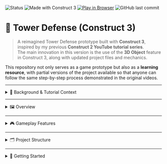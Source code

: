 <a id="readme-top"></a>

![Status](https://img.shields.io/badge/status-under--development-yellow)
![Made with Construct 3](https://img.shields.io/badge/built%20with-Construct%203-blue?logo=construct3)
[![Play in Browser](https://img.shields.io/badge/Play--Now-Browser-green?logo=google-chrome&logoColor=white)](https://hielo777.github.io/TowerDefense/)
![GitHub last commit](https://img.shields.io/github/last-commit/hielo777/TowerDefense)

# 🏰 Tower Defense (Construct 3)

> A reimagined Tower Defense prototype built with **Construct 3**, inspired by my previous **Construct 2 YouTube tutorial series**.  
> The main innovation in this version is the use of the **3D Object** feature in Construct 3, along with updated project files and mechanics.  

This repository not only serves as a game prototype but also as a **learning resource**, with partial versions of the project available so that anyone can follow the same step-by-step process demonstrated in the original videos.  

***

<details>
<summary> 🎥 Background & Tutorial Context   </summary>

A few years ago, I created a **Tower Defense tutorial series for Construct 2** on YouTube.  
This repo continues that journey by:  
- Updating the project to **Construct 3**  
- Rebuilding the mechanics with **modern features**  
- Exploring **3D Object** integration for towers, enemies, and levels  

  
[My Construct 2 tutorials](https://www.youtube.com/playlist?list=PL--2q5-ZaNx0ScJjiMBI38g9kWkG5cjtV)

<p align="right">(<a href="#readme-top">⬆  back to top  ⬆</a>)</p>
</details>

***

<details>
<summary> 🖼️ Overview   </summary>

- **Genre:** Tower Defense  
- **Engine:** [Construct 3](https://www.construct.net/)  
- **Core Concept:** Place towers strategically to defeat waves of enemies before they reach the base.  
- **Learning Goal:** Provide a modern reference for learners who want to follow along with the YouTube tutorials while experimenting with new C3 behaviors.  

<p align="right">(<a href="#readme-top">⬆  back to top  ⬆</a>)</p>
</details>

***

<details>
<summary> 🎮 Gameplay Features  </summary> 

- Build towers on designated spots  
- Towers automatically attack enemies in range  
- Enemies follow paths toward the base  
- Player earns resources to build and upgrade towers  
- Use of **3D Object** for visuals and design variety  


<p align="right">(<a href="#readme-top">⬆  back to top  ⬆</a>)</p>
</details>

<!--

---

## 📊 Project Status & Progress  

| Area             | Status        | Progress |
|------------------|--------------|----------|
| Core TD Mechanics | 🟢 Complete  | ![80%](https://progress-bar.dev/80/) |
| 3D Integration    | 🟡 In Progress | ![50%](https://progress-bar.dev/50/) |
| Enemy Pathing     | 🟢 Complete  | ![100%](https://progress-bar.dev/100/) |
| UI & HUD          | 🟡 In Progress | ![40%](https://progress-bar.dev/40/) |
| Extra Behaviors   | 🔴 Not Started | ![0%](https://progress-bar.dev/0/) |

-->

***

<details>
<summary> 🗂️ Project Structure  </summary>

This repo will contain **multiple versions** of the game:  
- `v1-basic` → Core mechanics from the original tutorial  
- `v2-3d-integration` → Updated to use Construct 3’s 3D Object  
- `v3-experiments` → Alternate versions testing new behaviors (e.g., MoveTo)  
- `partials/` → Partial files to follow along step-by-step  

<p align="right">(<a href="#readme-top">⬆  back to top  ⬆</a>)</p>
</details>

***

<details>
<summary> 🚀 Getting Started </summary>


### Requirements  
- **Browser:** Latest Chrome, Firefox, or Edge  
- **Construct 3 Version:** r### or higher 

***

### Installation  
1. Clone the repository:  
   ```bash
   git clone https://github.com/yourusername/tower-defense-c3.git

2. Open the desired version folder in Construct 3

3. Run the layout to play/test the game

***

<details>
<summary> 🎯 To Do </summary>
 - [ ] Implement MoveTo behavior for enemies as an experiment
 - [ ] Add tower upgrades
 - [ ] Include sound effects and music
 - [ ] Explore different 3D layouts for maps
 - [ ] Add difficulty levels / wave system
 - [ ] Continue uploading partial project files for learners

 <p align="right">(<a href="#readme-top">⬆  back to top  ⬆</a>)</p>
 </details>

***

<details>
<summary> 🧪 Playtesting </summary>
- Current State: Playable prototype
- Feedback: Open an Issue with suggestions

<p align="right">(<a href="#readme-top">⬆  back to top  ⬆</a>)</p>
</details>

***

<details>
<summary> 🚀 Publish </summary>
1. Export for Web (HTML5) in Construct 3
2. Zip the exported folder (include index.html, media/, etc.)
3. Upload to itch.io, set as HTML game, and configure viewport (e.g., 1280x720)
4. Test the game in browser (desktop + mobile)
5. Publish as Draft, Restricted, or Public

<p align="right">(<a href="#readme-top">⬆  back to top  ⬆</a>)</p>
</details>

***

<details>
<summary> 🙏 Credits </summary>
- Tutorial Series: Original Construct 2 Tower Defense tutorials on YouTube (by me)
- Game Design & Code: Diego Lizarazo (hielo777)
- Art & Music: Placeholder / free assets
- Community: Thanks to everyone following along!

<p align="right">(<a href="#readme-top">⬆  back to top  ⬆</a>)</p>
</details>

***

<p align="left">(<a href="#readme-top">⬆  back to top  ⬆</a>)</p>